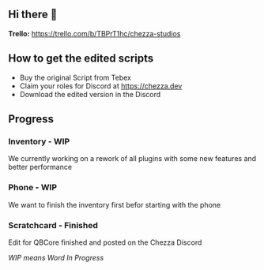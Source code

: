## Hi there 👋

**Trello:** https://trello.com/b/TBPrT1hc/chezza-studios

## How to get the edited scripts
* Buy the original Script from Tebex
* Claim your roles for Discord at https://chezza.dev
* Download the edited version in the Discord

## Progress
### Inventory - WIP
We currently working on a rework of all plugins with some new features and better performance

### Phone - WIP
We want to finish the inventory first befor starting with the phone

### Scratchcard - Finished
Edit for QBCore finished and posted on the Chezza Discord


*WIP means Word In Progress*